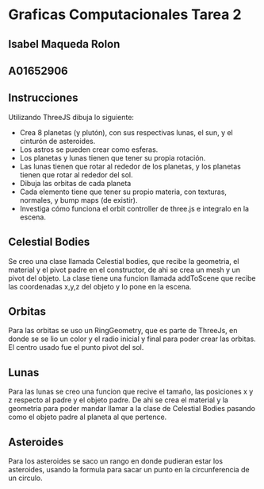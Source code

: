 # Graficas Computacionales Tarea 2
## Isabel Maqueda Rolon 
  ## A01652906

  ## Instrucciones 
Utilizando ThreeJS dibuja lo siguiente:

* Crea 8 planetas (y plutón), con sus respectivas lunas, el sun, y el cinturón de asteroides. 
* Los astros se pueden crear como esferas.
* Los planetas y lunas tienen que tener su propia rotación.
* Las lunas tienen que rotar al rededor de los planetas, y los planetas tienen que rotar al rededor del sol.
* Dibuja las orbitas de cada planeta
* Cada elemento tiene que tener su propio materia, con texturas, normales, y bump maps (de existir).
* Investiga cómo funciona el orbit controller de three.js e integralo en la escena.


## Celestial Bodies 
Se creo una clase llamada Celestial bodies, que recibe la geometria, el material y el pivot padre en el constructor, de ahi se crea un mesh y un pivot del objeto. La clase tiene una funcion llamada addToScene que recibe las coordenadas x,y,z del objeto y lo pone en la escena. 

## Orbitas
Para las orbitas se uso un RingGeometry, que es parte de ThreeJs, en donde se se lio un color y el radio inicial y final para poder crear las orbitas. El centro usado fue el punto pivot del sol.

## Lunas
Para las lunas se creo una funcion que recive el tamaño, las posiciones x y z respecto al padre y el objeto padre. De ahi se crea el material y la geometria para poder mandar llamar a la clase de Celestial Bodies pasando como el objeto padre al planeta al que pertence. 

## Asteroides
Para los asteroides se saco un rango en donde pudieran estar los asteroides, usando la formula para sacar un punto en la circunferencia de un circulo.
